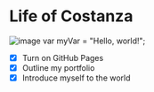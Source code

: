 # Life of Costanza
![image](https://github.com/Donnygjr/skills-communicate-using-markdown/assets/149642467/ddf6934f-0c79-4b53-9611-e64c686ece2d)
var myVar = "Hello, world!";
- [X] Turn on GitHub Pages
- [X] Outline my portfolio
- [X] Introduce myself to the world
